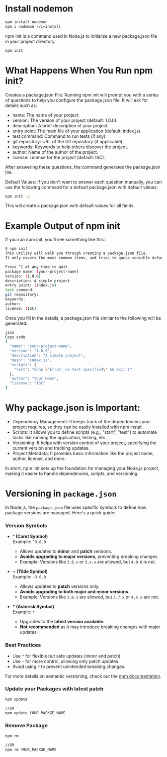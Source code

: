 # Install nodemon

```bash
npm install nodemon
npm i nodemon //i=install
```

npm init is a command used in Node.js to initialize a new package.json file in your project directory.

```bash
npm init
```

# What Happens When You Run npm init?

Creates a package.json File:
Running npm init will prompt you with a series of questions to help you configure the package.json file.
It will ask for details such as:

- name: The name of your project.
- version: The version of your project (default: 1.0.0).
- description: A brief description of your project.
- entry point: The main file of your application (default: index.js).
- test command: Command to run tests (if any).
- git repository: URL of the Git repository (if applicable).
- keywords: Keywords to help others discover the project.
- author: Name of the author of the project.
- license: License for the project (default: ISC).

After answering these questions, the command generates the package.json file.

Default Values:
If you don't want to answer each question manually, you can use the following command for a default package.json with default values:

```bash
npm init -y
```

This will create a package.json with default values for all fields.

# Example Output of npm init

If you run npm init, you'll see something like this:

```bash
$ npm init
This utility will walk you through creating a package.json file.
It only covers the most common items, and tries to guess sensible defaults.

Press ^C at any time to quit.
package name: (your-project-name)
version: (1.0.0)
description: A simple project
entry point: (index.js)
test command:
git repository:
keywords:
author:
license: (ISC)
```

Once you fill in the details, a package.json file similar to the following will be generated:

```bash
json
Copy code
{
  "name": "your-project-name",
  "version": "1.0.0",
  "description": "A simple project",
  "main": "index.js",
  "scripts": {
    "test": "echo \"Error: no test specified\" && exit 1"
  },
  "author": "Your Name",
  "license": "ISC"
}
```

# Why package.json is Important:

- Dependency Management: It keeps track of the dependencies your project requires, so they can be easily installed with npm install.
- Scripts: It allows you to define scripts (e.g., "start", "test") to automate tasks like running the application, testing, etc.
- Versioning: It helps with version control of your project, specifying the current version and tracking updates.
- Project Metadata: It provides basic information like the project name, author, license, and more.

In short, npm init sets up the foundation for managing your Node.js project, making it easier to handle dependencies, scripts, and versioning.

# Versioning in `package.json`

In Node.js, the `package.json` file uses specific symbols to define how package versions are managed. Here's a quick guide:

### Version Symbols

- **^ (Caret Symbol)**  
  Example: `^3.6.0`

  - Allows updates to **minor** and **patch** versions.
  - **Avoids upgrading to major versions**, preventing breaking changes.
  - Example: Versions like `3.6.x` or `3.x.x` are allowed, but `4.0.0` is not.

- **~ (Tilde Symbol)**  
  Example: `~3.6.0`

  - Allows updates to **patch** versions only.
  - **Avoids upgrading to both major and minor versions**.
  - Example: Versions like `3.6.x` are allowed, but `3.7.x` or `4.x.x` are not.

- **\* (Asterisk Symbol)**  
  Example: `*`
  - Upgrades to the **latest version available**.
  - **Not recommended** as it may introduce breaking changes with major updates.

### Best Practices

- Use `^` for flexible but safe updates (minor and patch).
- Use `~` for more control, allowing only patch updates.
- Avoid using `*` to prevent unintended breaking changes.

For more details on semantic versioning, check out the [npm documentation](https://docs.npmjs.com/about-semantic-versioning).

### Update your Packages with latest patch

```bash
npm update

//OR
npm update YOUR_PACKGE_NAME
```

### Remove Package

```bash
npm rm

//OR
npm rm YOUR_PACKGE_NAME
```
